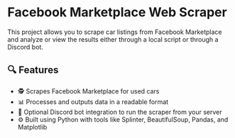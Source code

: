 # Facebook Marketplace Web Scraper

This project allows you to scrape car listings from Facebook Marketplace and analyze or view the results either through a local script or through a Discord bot.

## 🔍 Features

- 🕵️ Scrapes Facebook Marketplace for used cars  
- 📊 Processes and outputs data in a readable format  
- 🤖 Optional Discord bot integration to run the scraper from your server  
- ⚙️ Built using Python with tools like Splinter, BeautifulSoup, Pandas, and Matplotlib
